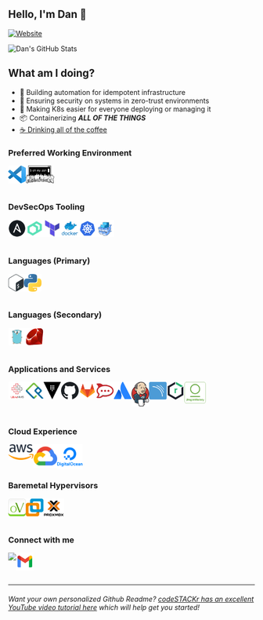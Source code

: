 ## Hello, I'm Dan 👋

[![Website](https://img.shields.io/website?label=danmanners.com&style=for-the-badge&url=https%3A%2F%2Fdanmanners.com)](https://danmanners.com)

![Dan's GitHub Stats](https://github-readme-stats.vercel.app/api?username=danmanners&show_icons=true&theme=tokyonight)

## What am I doing?

- 🌉 Building automation for idempotent infrastructure
- 🔐 Ensuring security on systems in zero-trust environments
- 🎉 Making K8s easier for everyone deploying or managing it
- 📦 Containerizing **_ALL OF THE THINGS_**
- [☕ Drinking all of the coffee](https://ceremonycoffee.com/)

### Preferred Working Environment

[<img align="left" alt="Visual Studio Code" width="36px" src="images/vscode.png" />][vscode]
[<img align="left" alt="oh my zsh" height="36px" src="images/OMZLogo_BnW.png" />][ohmyzsh]

<br />
<br />
<br />

### DevSecOps Tooling

[<img align="left" alt="Ansible" width="36px" src="images/ansible.webp" />][ansible]
[<img align="left" alt="Puppet Bolt" width="36px" src="images/puppetbolt.png" />][bolt]
[<img align="left" alt="Terraform" width="36px" src="images/terraform.png" />][terraform]
[<img align="left" alt="Docker" width="36px" src="images/docker.png" />][docker]
[<img align="left" alt="Kubernetes" width="36px" src="images/kubernetes.png" />][k8s]
[<img align="left" alt="Docker Swarm" width="36px" src="images/dockerswarm.png" />][docker]

<br />
<br />
<br />

### Languages (Primary)

[<img align="left" alt="Bash" width="32px" src="images/bash.png" />][bash]
[<img align="left" alt="Python" width="36px" src="images/python.png" />][python]

<br />
<br />
<br />

### Languages (Secondary)

[<img align="left" alt="Golang" width="36px" src="images/golang.png" />][golang]
[<img align="left" alt="Ruby" width="36px" src="images/header-ruby-logo.png" />][ruby]

<br />
<br />
<br />

### Applications and Services

[<img align="left" alt="LibreNMS" width="36px" src="images/librenms.png" />][librenms]
[<img align="left" alt="FreeIPA" width="36px" src="images/freeipa.png" />][freeipa]
[<img align="left" alt="Hashicorp Vault" width="36px" src="images/vault.png" />][vault]
[<img align="left" alt="GitHub" width="36px" src="images/github.png" />][github]
[<img align="left" alt="GitLab" width="36px" src="images/gitlab.png" />][gitlab]
[<img align="left" alt="Rocket.Chat" width="36px" src="images/rocketchat.png" />][rc]
[<img align="left" alt="Atlassian Tools " width="36px" src="images/atlassian.png" />][atlassian]
[<img align="left" alt="Jenkins" width="36px" src="images/jenkins.png" />][jenkins]
[<img align="left" alt="Sonarqube" width="36px" src="images/picto.svg" />][sonarqube]
[<img align="left" alt="Nexus OSS" width="36px" src="images/NexusRepo_Icon.png" />][nexus-oss]
[<img align="left" alt="Artifactory" height="44px" src="images/jfrogarti.png" />][artifactory]

<br />
<br />
<br />
<br />

### Cloud Experience

[<img align="left" alt="AWS" width="52px" src="images/aws.png" />][aws]
[<img align="left" alt="Google Cloud" width="48" src="images/google-cloud.png" />][gcloud]
[<img align="left" alt="Digital Ocean" width="52px" src="images/digitalocean.png" />][do]

<br />
<br />
<br />

### Baremetal Hypervisors

[<img align="left" alt="oVirt" height="36px" src="images/ovirt-icon-256.png" />][ovirt]
[<img align="left" alt="VMWare" height="36px" src="images/vmware.png" />][esxi]
[<img align="left" alt="Proxmox" height="40px" src="images/proxmox.png" />][proxmox]

<br />
<br />
<br />

### Connect with me

[<img align="left" height="36px" src="https://upload.wikimedia.org/wikipedia/commons/e/e9/Linkedin_icon.svg" />][linkedin]
[<img align="left" height="36px" src="images/gmail.png" />][email]

<br />
<br />
<br />

---

###### Want your own personalized Github Readme? [codeSTACKr has an excellent YouTube video tutorial here](https://www.youtube.com/watch?v=ECuqb5Tv9qI) which will help get you started!

<!-- Personal Information -->
[website]:  https://danmanners.com
[linkedin]: https://www.linkedin.com/in/danielmanners/
[email]:    mailto:daniel.a.manners@gmail.com

<!-- Preferred Tools -->
[vscode]:   https://code.visualstudio.com
[ohmyzsh]:  https://ohmyz.sh/

<!-- DevSecOps Tooling -->
[ansible]:      https://www.ansible.com/
[bolt]:         https://puppet.com/docs/bolt/latest/bolt.html
[terraform]:    https://www.terraform.io/
[docker]:       https://www.docker.com/
[k8s]:          https://kubernetes.io/

<!-- Cloud Providers -->
[aws]:    https://aws.amazon.com/
[gcloud]: https://cloud.google.com//
[do]:     https://www.digitalocean.com/

<!-- Applications and Services -->
[librenms]:     https://www.librenms.org/
[freeipa]:      https://www.freeipa.org/page/Main_Page
[vault]:        https://www.vaultproject.io/
[github]:       https://github.com/
[gitlab]:       https://gitlab.com/
[rc]:           https://rocket.chat/
[atlassian]:    https://www.atlassian.com/
[artifactory]:  https://jfrog.com/artifactory/
[jenkins]:      https://www.jenkins.io/
[sonarqube]:    https://www.sonarqube.org/
[nexus-oss]:    https://www.sonatype.com/nexus/repository-oss

<!-- Languages -->
[bash]:     http://git.savannah.gnu.org/cgit/bash.git/
[golang]:   https://golang.org/
[python]:   https://www.python.org/
[ruby]:     https://www.ruby-lang.org/en/

<!-- Hypervisors -->
[esxi]:     https://www.vmware.com/products/esxi-and-esx.html
[proxmox]:  https://proxmox.com/en/
[ovirt]:    https://www.ovirt.org/
